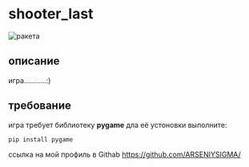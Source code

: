 # shooter_last

![ракета](https://avatars.mds.yandex.net/get-yapic/51169/W5MwxJWo47uyMzBGLSSMwFeleA-1/islands-retina-50)
## описание

игра...........:)


## требование

игра требует библиотеку **pygame**
дла её устоновки выполните:
```
pip install pygame
```
ссылка на мой профиль в Githab <https://github.com/ARSENIYSIGMA/>
